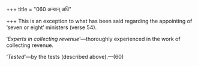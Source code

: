 +++
title = "060 अन्यान् अपि"

+++
This is an exception to what has been said regarding the appointing of
‘seven or eight’ ministers (verse 54).

‘*Experts in collecting revenue*’—thoroughly experienced in the work of
collecting revenue.

‘*Tested*’—by the tests (described above).—(60)


